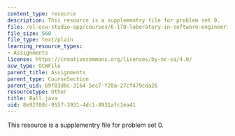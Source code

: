 ```yaml
---
content_type: resource
description: This resource is a supplementry file for problem set 0.
file: /ol-ocw-studio-app/courses/6-170-laboratory-in-software-engineering-fall-2005/8e92f88c955739314dc18931afc1ea41_Ball.java
file_size: 560
file_type: text/plain
learning_resource_types:
- Assignments
license: https://creativecommons.org/licenses/by-nc-sa/4.0/
ocw_type: OCWFile
parent_title: Assignments
parent_type: CourseSection
parent_uid: 69f83d0c-3164-5ec7-f28a-27cf479cda26
resourcetype: Other
title: Ball.java
uid: 8e92f88c-9557-3931-4dc1-8931afc1ea41
---
```

This resource is a supplementry file for problem set 0.